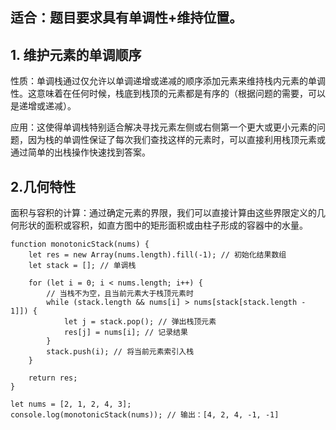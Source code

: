 ## 适合：题目要求具有单调性+维持位置。 

## 1. 维护元素的单调顺序
性质：单调栈通过仅允许以单调递增或递减的顺序添加元素来维持栈内元素的单调性。这意味着在任何时候，栈底到栈顶的元素都是有序的（根据问题的需要，可以是递增或递减）。    

应用：这使得单调栈特别适合解决寻找元素左侧或右侧第一个更大或更小元素的问题，因为栈的单调性保证了每次我们查找这样的元素时，可以直接利用栈顶元素或通过简单的出栈操作快速找到答案。    

## 2.几何特性          
面积与容积的计算：通过确定元素的界限，我们可以直接计算由这些界限定义的几何形状的面积或容积，如直方图中的矩形面积或由柱子形成的容器中的水量。        

```code
function monotonicStack(nums) {
    let res = new Array(nums.length).fill(-1); // 初始化结果数组
    let stack = []; // 单调栈

    for (let i = 0; i < nums.length; i++) {
        // 当栈不为空，且当前元素大于栈顶元素时
        while (stack.length && nums[i] > nums[stack[stack.length - 1]]) {
            let j = stack.pop(); // 弹出栈顶元素
            res[j] = nums[i]; // 记录结果
        }
        stack.push(i); // 将当前元素索引入栈
    }

    return res;
}

let nums = [2, 1, 2, 4, 3];
console.log(monotonicStack(nums)); // 输出：[4, 2, 4, -1, -1]

```
